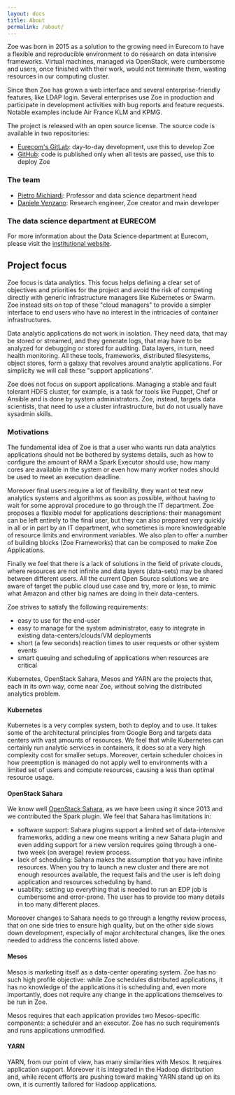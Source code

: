 ```yaml
---
layout: docs
title: About
permalink: /about/
---
```


Zoe was born in 2015 as a solution to the growing need in Eurecom to have a flexible and reproducible environment to do research on data intensive frameworks.
Virtual machines, managed via OpenStack, were cumbersome and users, once finished with their work, would not terminate them, wasting resources in our computing cluster.

Since then Zoe has grown a web interface and several enterprise-friendly features, like LDAP login. Several enterprises use Zoe in production and participate in development activities with bug reports and feature requests. Notable examples include Air France KLM and KPMG.

The project is released with an open source license. The source code is available in two repositories:

 * [Eurecom's GitLab](https://gitlab.eurecom.fr/zoe): day-to-day development, use this to develop Zoe
 * [GitHub](https://github.com/DistributedSystemsGroup/zoe): code is published only when all tests are passed, use this to deploy Zoe

### The team

 * [Pietro Michiardi](http://www.eurecom.fr/~michiard/): Professor and data science department head
 * [Daniele Venzano](https://brownhat.org/): Research engineer, Zoe creator and main developer
 

### The data science department at EURECOM

For more information about the Data Science department at Eurecom, please visit the [institutional website](http://www.eurecom.fr/en/research/department-data-science).

## Project focus

Zoe focus is data analytics. This focus helps defining a clear set of objectives and priorities for the project and avoid the risk of competing directly with generic infrastructure managers like Kubernetes or Swarm. Zoe instead sits on top of these "cloud managers" to provide a simpler interface to end users who have no interest in the intricacies of container infrastructures.

Data analytic applications do not work in isolation. They need data, that may be stored or streamed, and they generate logs, that may have to be analyzed for debugging or stored for auditing. Data layers, in turn, need health monitoring. All these tools, frameworks, distributed filesystems, object stores, form a galaxy that revolves around analytic applications. For simplicity we will call these "support applications".

Zoe does not focus on support applications. Managing a stable and fault tolerant HDFS cluster, for example, is a task for tools like Puppet, Chef or Ansible and is done by system administrators. Zoe, instead, targets data scientists, that need to use a cluster infrastructure, but do not usually have sysadmin skills.

### Motivations

The fundamental idea of Zoe is that a user who wants run data analytics applications should not be bothered by systems details, such as how to configure the amount of RAM a Spark Executor should use, how many cores are available in the system or even how many worker nodes should be used to meet an execution deadline.

Moreover final users require a lot of flexibility, they want ot test new analytics systems and algorithms as soon as possible, without having to wait for some approval procedure to go through the IT department. Zoe proposes a flexible model for applications descriptions: their management can be left entirely to the final user, but they can also prepared very quickly in all or in part by an IT department, who sometimes is more knowledgeable of resource limits and environment variables. We also plan to offer a number of building blocks (Zoe Frameworks) that can be composed to make Zoe Applications.

Finally we feel that there is a lack of solutions in the field of private clouds, where resources are not infinite and data layers (data-sets) may be shared between different users. All the current Open Source solutions we are aware of target the public cloud use case and try, more or less, to mimic what Amazon and other big names are doing in their data-centers.

Zoe strives to satisfy the following requirements:

 * easy to use for the end-user
 * easy to manage for the system administrator, easy to integrate in existing data-centers/clouds/VM deployments
 * short (a few seconds) reaction times to user requests or other system events
 * smart queuing and scheduling of applications when resources are critical

Kubernetes, OpenStack Sahara, Mesos and YARN are the projects that, each in its own way, come near Zoe, without solving the distributed analytics problem.

#### Kubernetes

Kubernetes is a very complex system, both to deploy and to use. It takes some of the architectural principles from Google Borg and targets data centers with vast amounts of resources. We feel that while Kubernetes can certainly run analytic services in containers, it does so at a very high complexity cost for smaller setups. Moreover, certain scheduler choices in how preemption is managed do not apply well to environments with a limited set of users and compute resources, causing a less than optimal resource usage.

#### OpenStack Sahara

We know well [OpenStack Sahara](https://wiki.openstack.org/wiki/Sahara), as we have been using it since 2013 and we contributed the Spark plugin. We feel that Sahara has limitations in:

 * software support: Sahara plugins support a limited set of data-intensive frameworks, adding a new one means writing a new Sahara plugin and even adding support for a new version requires going through a one-two week (on average) review process.
 * lack of scheduling: Sahara makes the assumption that you have infinite resources. When you try to launch a new cluster and there are not enough resources available, the request fails and the user is left doing application and resources scheduling by hand.
 * usability: setting up everything that is needed to run an EDP job is cumbersome and error-prone. The user has to provide too many details in too many different places.

Moreover changes to Sahara needs to go through a lengthy review process, that on one side tries to ensure high quality, but on the other side slows down development, especially of major architectural changes, like the ones needed to address the concerns listed above.

#### Mesos

Mesos is marketing itself as a data-center operating system. Zoe has no such high profile objective: while Zoe schedules distributed applications, it has no knowledge of the applications it is scheduling and, even more importantly, does not require any change in the applications themselves to be run in Zoe.

Mesos requires that each application provides two Mesos-specific components: a scheduler and an executor. Zoe has no such requirements and runs applications unmodified.

#### YARN

YARN, from our point of view, has many similarities with Mesos. It requires application support. Moreover it is integrated in the Hadoop distribution and, while recent efforts are pushing toward making YARN stand up on its own, it is currently tailored for Hadoop applications.

